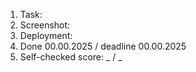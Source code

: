 1. Task:
2. Screenshot:
3. Deployment:
4. Done 00.00.2025 / deadline 00.00.2025
5. Self-checked score: _ / _
